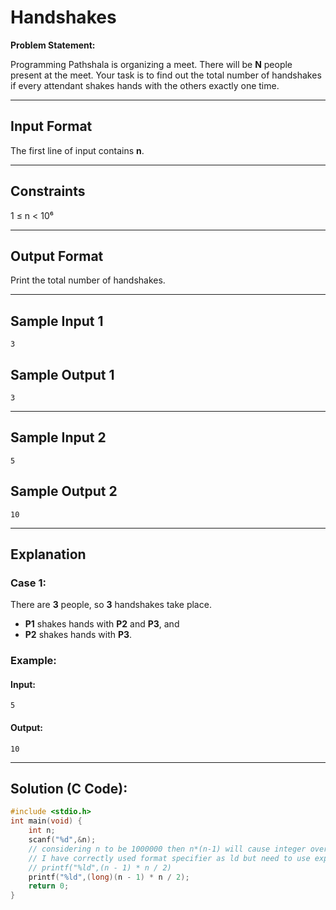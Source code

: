 # Handshakes

**Problem Statement:**

Programming Pathshala is organizing a meet. There will be **N** people present at the meet. Your task is to find out the total number of handshakes if every attendant shakes hands with the others exactly one time.

---

## Input Format

The first line of input contains **n**.

---

## Constraints

1 ≤ n < 10⁶

---

## Output Format

Print the total number of handshakes.

---

## Sample Input 1

```
3
```

## Sample Output 1

```
3
```

---

## Sample Input 2

```
5
```

## Sample Output 2

```
10
```

---

## Explanation

### Case 1:
There are **3** people, so **3** handshakes take place. 

- **P1** shakes hands with **P2** and **P3**, and 
- **P2** shakes hands with **P3**.

### Example:

#### Input:
```
5
```

#### Output:
```
10
```

---

## Solution (C Code):

```c
#include <stdio.h>
int main(void) {
    int n;
    scanf("%d",&n);
    // considering n to be 1000000 then n*(n-1) will cause integer overflow.
    // I have correctly used format specifier as ld but need to use explicit type casting for product
    // printf("%ld",(n - 1) * n / 2)
    printf("%ld",(long)(n - 1) * n / 2);
    return 0;
}
```
